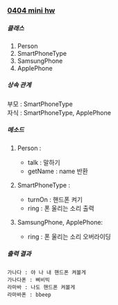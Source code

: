 ### [0404 mini hw](https://github.com/heeeesoo/JAVA_PDA/blob/main/src/day0404/MiniHW.java)

##### 클래스
1. Person
2. SmartPhoneType
3. SamsungPhone
4. ApplePhone

##### 상속 관계
부모 : SmartPhoneType
<br/>
자식 : SmartPhoneType, ApplePhone

##### 메소드
1. Person :<br/>
   - talk : 말하기<br/>
   - getName : name 반환<br/>
   
2. SmartPhoneType :<br/>
   - turnOn : 핸드폰 켜기<br/>
   - ring : 폰 울리는 소리 출력<br/>

5. SamsungPhone, ApplePhone:<br/>
   - ring : 폰 울리는 소리 오버라이딩<br/>

##### 출력 결과
```
가나다 : 야 나 내 핸드폰 켜볼게
가나다폰 : 삐비빅
라마바 : 나도 핸드폰 켜볼게
라마바폰 : bbeep
```